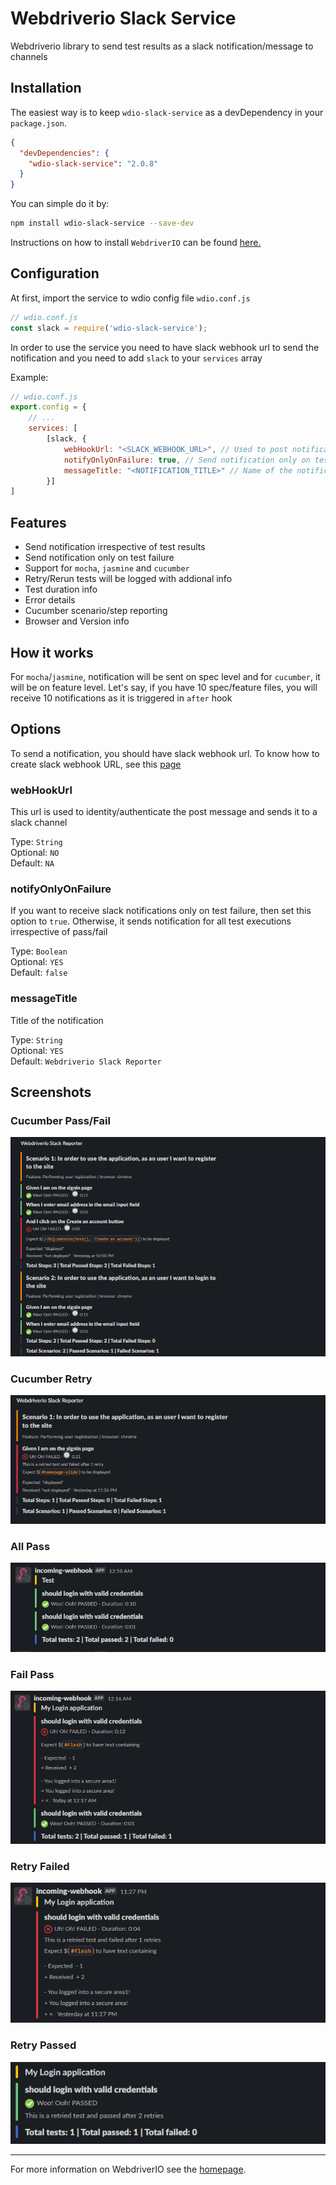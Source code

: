 # Webdriverio Slack Service
Webdriverio library to send test results as a slack notification/message to channels

## Installation

The easiest way is to keep `wdio-slack-service` as a devDependency in your `package.json`.

```json
{
  "devDependencies": {
    "wdio-slack-service": "2.0.8"
  }
}
```

You can simple do it by:

```bash
npm install wdio-slack-service --save-dev
```

Instructions on how to install `WebdriverIO` can be found [here.](https://webdriver.io/docs/gettingstarted.html)

## Configuration

At first, import the service to wdio config file `wdio.conf.js`

```js
// wdio.conf.js
const slack = require('wdio-slack-service');
```

In order to use the service you need to have slack webhook url to send the notification and you need to add `slack` to your `services` array

Example:

```js
// wdio.conf.js
export.config = {
    // ...
    services: [
        [slack, {
            webHookUrl: "<SLACK_WEBHOOK_URL>", // Used to post notification to a particular channel
            notifyOnlyOnFailure: true, // Send notification only on test failure
            messageTitle: "<NOTIFICATION_TITLE>" // Name of the notification
        }]
]
```
## Features

- Send notification irrespective of test results
- Send notification only on test failure
- Support for `mocha`, `jasmine` and `cucumber`
- Retry/Rerun tests will be logged with addional info
- Test duration info
- Error details
- Cucumber scenario/step reporting
- Browser and Version info

## How it works
For `mocha`/`jasmine`, notification will be sent on spec level and for `cucumber`, it will be on feature level. Let's say, if you have 10 spec/feature files, you will receive 10 notifications as it is triggered in `after` hook

## Options

To send a notification, you should have slack webhook url. To know how to create slack webhook URL, see this [page](https://api.slack.com/messaging/webhooks)

### webHookUrl

This url is used to identity/authenticate the post message and sends it to a slack channel

Type: `String` <br/>
Optional: `NO` <br/>
Default: `NA`

### notifyOnlyOnFailure

If you want to receive slack notifications only on test failure, then set this option to `true`. Otherwise, it sends notification for all test executions irrespective of pass/fail

Type: `Boolean` <br/>
Optional: `YES` <br/>
Default: `false`

### messageTitle

Title of the notification

Type: `String` <br/>
Optional: `YES` <br/>
Default: `Webdriverio Slack Reporter`

## Screenshots

### Cucumber Pass/Fail

![Cucumber Pass/fail](/assets/cucumber.PNG)

### Cucumber Retry

![Cucumber Retry](/assets/cucumberretry.PNG)

### All Pass

![All Pass](/assets/allpass.PNG)

### Fail Pass

![Fail Pass](/assets/failpass.PNG)

### Retry Failed

![Retry Failed](/assets/retryfail.PNG)

### Retry Passed

![Retry Passed](/assets/retrypassed.PNG)

---

For more information on WebdriverIO see the [homepage](https://webdriver.io).
